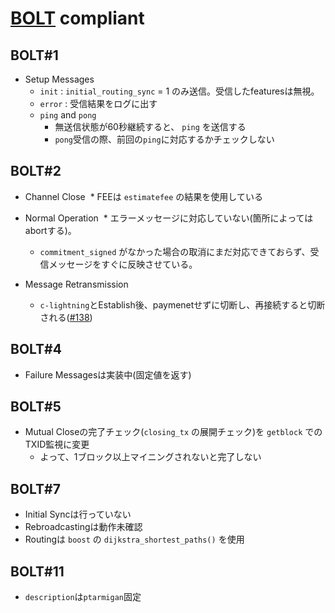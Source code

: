 # [BOLT](https://github.com/lightningnetwork/lightning-rfc) compliant

## BOLT#1

* Setup Messages
  * `init` : `initial_routing_sync` = 1 のみ送信。受信したfeaturesは無視。
  * `error` : 受信結果をログに出す
  * `ping` and `pong`
    * 無送信状態が60秒継続すると、 `ping` を送信する
    * `pong`受信の際、前回の`ping`に対応するかチェックしない

## BOLT#2

* Channel Close
  * FEEは `estimatefee` の結果を使用している

* Normal Operation
  * エラーメッセージに対応していない(箇所によってはabortする)。
  * `commitment_signed` がなかった場合の取消にまだ対応できておらず、受信メッセージをすぐに反映させている。

* Message Retransmission
  * `c-lightning`とEstablish後、paymenetせずに切断し、再接続すると切断される([#138](https://github.com/nayutaco/ptarmigan/issues/138))

## BOLT#4

* Failure Messagesは実装中(固定値を返す)

## BOLT#5

* Mutual Closeの完了チェック(`closing_tx` の展開チェック)を `getblock` でのTXID監視に変更
  * よって、1ブロック以上マイニングされないと完了しない

## BOLT#7

* Initial Syncは行っていない
* Rebroadcastingは動作未確認
* Routingは `boost` の `dijkstra_shortest_paths()` を使用

## BOLT#11

* `description`は`ptarmigan`固定